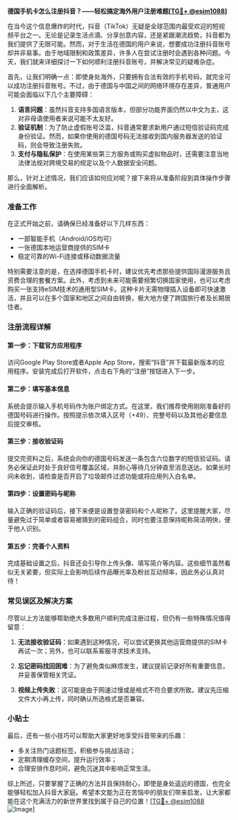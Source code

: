 **德国手机卡怎么注册抖音？——轻松搞定海外用户注册难题[[TG💪+ @esim1088](https://t.me/s/esim1088)]**

在当今这个信息爆炸的时代，抖音（TikTok）无疑是全球范围内最受欢迎的短视频平台之一。无论是记录生活点滴、分享创意内容，还是紧跟潮流趋势，抖音都为我们提供了无限可能。然而，对于生活在德国的用户来说，想要成功注册抖音账号却并非易事。由于地域限制和政策差异，许多人在尝试注册时会遇到各种问题。今天，我们就来详细探讨一下如何顺利注册抖音账号，并解决常见的疑难杂症。

首先，让我们明确一点：即使身处海外，只要拥有合法有效的手机号码，就完全可以成功注册抖音账号。不过，由于德国与中国之间的网络环境存在差异，普通用户可能会面临以下几个主要障碍：

1. **语言问题**：虽然抖音支持多国语言版本，但部分功能界面仍然以中文为主，这对非母语使用者来说可能不太友好。
2. **验证机制**：为了防止虚假账号泛滥，抖音通常要求新用户通过短信验证码完成身份验证。然而，如果你使用的德国号码无法接收到国内服务器发送的验证码，则会导致注册失败。
3. **支付与隐私保护**：在使用某些第三方服务或购买虚拟物品时，还需要注意当地法律法规对跨境交易的规定以及个人数据安全问题。

那么，针对上述情况，我们应该如何应对呢？接下来将从准备阶段到具体操作步骤进行全面解析。

### 准备工作

在正式开始之前，请确保已经准备好以下几样东西：
- 一部智能手机（Android/iOS均可）
- 一张德国本地运营商提供的SIM卡
- 稳定可靠的Wi-Fi连接或移动数据流量

特别需要注意的是，在选择德国手机卡时，建议优先考虑那些提供国际漫游服务且资费合理的套餐方案。此外，考虑到未来可能需要频繁切换国家使用，也可以考虑购买一张支持eSIM技术的通用型SIM卡。这种卡片无需物理插入设备即可快速激活，并且可以在多个国家和地区之间自由转换，极大地方便了跨国旅行者及长期居住者。

### 注册流程详解

#### 第一步：下载官方应用程序
访问Google Play Store或者Apple App Store，搜索“抖音”并下载最新版本的应用程序。安装完成后打开软件，点击右下角的“注册”按钮进入下一步。

#### 第二步：填写基本信息
系统会提示输入手机号码作为账户绑定方式。在这里，我们推荐使用刚刚准备好的德国号码进行操作。按照提示依次填入区号（+49）、完整号码以及其他必要信息后提交审核。

#### 第三步：接收验证码
提交完资料之后，系统会向你的德国号码发送一条包含六位数字的短信验证码。请务必保证此时处于良好信号覆盖区域，并耐心等待几分钟直至消息送达。如果长时间未收到，请检查是否开启了垃圾邮件过滤功能或将应用列入白名单。

#### 第四步：设置密码与昵称
输入正确的验证码后，接下来便是设置登录密码和个人昵称了。这里提醒大家，尽量避免过于简单或者容易被猜到的密码组合，同时也要注意保持昵称简洁明快，便于他人识别。

#### 第五步：完善个人资料
完成基础设置之后，抖音还会引导你上传头像、填写简介等内容。这些细节虽然看似无关紧要，但实际上会影响后续作品曝光率及粉丝互动频率，因此务必认真对待！

### 常见误区及解决方案

尽管以上方法能够帮助绝大多数用户顺利完成注册过程，但仍有一些特殊情况值得留意：

1. **无法接收验证码**：如果遇到这种情况，可以尝试更换其他运营商提供的SIM卡再试一次；另外，也可以联系客服寻求技术支持。
   
2. **忘记密码找回困难**：为了避免类似麻烦发生，建议提前记录好所有重要信息，并妥善保管相关凭证。

3. **视频上传失败**：这可能是由于网速过慢或是格式不符合要求所致。建议先压缩文件大小再上传，同时确认所选格式是否兼容。

### 小贴士

最后，还有一些小技巧可以帮助大家更好地享受抖音带来的乐趣：
- 多关注热门话题标签，积极参与挑战活动；
- 定期清理缓存空间，提升运行效率；
- 合理安排作息时间，避免沉迷其中影响正常生活。

综上所述，只要掌握了正确的方法并且保持耐心，即使是身处遥远的德国，也完全能够轻松加入抖音大家庭。希望本文能为正在苦恼中的朋友们带来启发，让大家都能在这个充满活力的新世界里找到属于自己的位置！[[TG💪+ @esim1088](https://t.me/s/esim1088) ![Image](https://i.postimg.cc/4NQfJmqS/Snipaste-2025-05-13-00-14-12.png)]